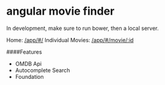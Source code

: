 angular movie finder
====================

In development, make sure to run bower, then a local server.

Home: [/app/#/](/app/#/)
Individual Movies: [/app/#/movie/:id](/app/#/movie/tt3268458)

####Features
* OMDB Api
* Autocomplete Search
* Foundation